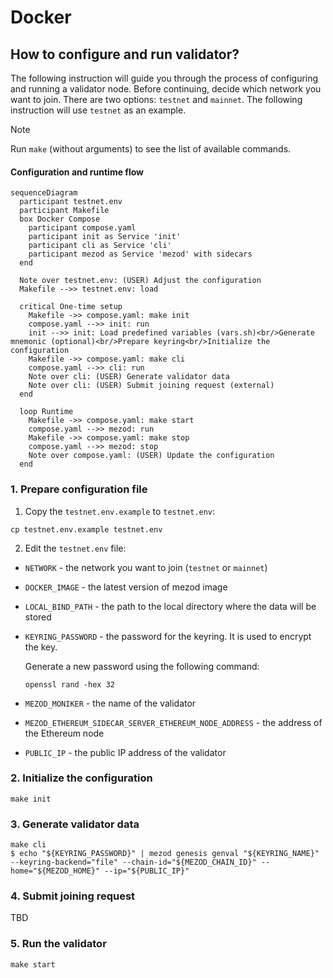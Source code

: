 # Docker

## How to configure and run validator?

The following instruction will guide you through the process of configuring
and running a validator node. Before continuing, decide which network you want
to join. There are two options: `testnet` and `mainnet`. The following
instruction will use `testnet` as an example.

> [!NOTE]
> Run `make` (without arguments) to see the list of available commands.

#### Configuration and runtime flow

```mermaid
sequenceDiagram
  participant testnet.env
  participant Makefile
  box Docker Compose
    participant compose.yaml
    participant init as Service 'init'
    participant cli as Service 'cli'
    participant mezod as Service 'mezod' with sidecars
  end

  Note over testnet.env: (USER) Adjust the configuration
  Makefile -->> testnet.env: load

  critical One-time setup
    Makefile ->> compose.yaml: make init
    compose.yaml -->> init: run
    init -->> init: Load predefined variables (vars.sh)<br/>Generate mnemonic (optional)<br/>Prepare keyring<br/>Initialize the configuration
    Makefile ->> compose.yaml: make cli
    compose.yaml -->> cli: run
    Note over cli: (USER) Generate validator data
    Note over cli: (USER) Submit joining request (external)
  end

  loop Runtime
    Makefile ->> compose.yaml: make start
    compose.yaml -->> mezod: run
    Makefile ->> compose.yaml: make stop
    compose.yaml -->> mezod: stop
    Note over compose.yaml: (USER) Update the configuration
  end
```

### 1. Prepare configuration file

1. Copy the `testnet.env.example` to `testnet.env`:

```shell
cp testnet.env.example testnet.env
```

2. Edit the `testnet.env` file:

* `NETWORK` - the network you want to join (`testnet` or `mainnet`)
* `DOCKER_IMAGE` - the latest version of mezod image
* `LOCAL_BIND_PATH` - the path to the local directory where the data will be stored
* `KEYRING_PASSWORD` - the password for the keyring. It is used to encrypt the key.

  Generate a new password using the following command:

  ```shell
  openssl rand -hex 32
  ```

* `MEZOD_MONIKER` - the name of the validator
* `MEZOD_ETHEREUM_SIDECAR_SERVER_ETHEREUM_NODE_ADDRESS` - the address of the Ethereum node
* `PUBLIC_IP` - the public IP address of the validator

### 2. Initialize the configuration

```shell
make init
```

### 3. Generate validator data

```shell
make cli
$ echo "${KEYRING_PASSWORD}" | mezod genesis genval "${KEYRING_NAME}" --keyring-backend="file" --chain-id="${MEZOD_CHAIN_ID}" --home="${MEZOD_HOME}" --ip="${PUBLIC_IP}"
```

### 4. Submit joining request

TBD

### 5. Run the validator

```shell
make start
```
